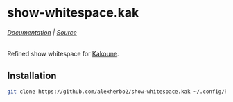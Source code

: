 # show-whitespace.kak

###### [Documentation] | [Source]

[Source]: rc/show-whitespace.kak
[Documentation]: docs/show-whitespace.asciidoc

Refined show whitespace for [Kakoune].

[Kakoune]: https://kakoune.org

## Installation

``` sh
git clone https://github.com/alexherbo2/show-whitespace.kak ~/.config/kak/autoload/show-whitespace
```
